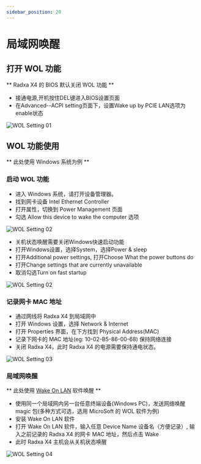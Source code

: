 ```yaml
---
sidebar_position: 20
---
```


# 局域网唤醒

## 打开 WOL 功能

** Radxa X4 的 BIOS 默认关闭 WOL 功能 **

- 接通电源,开机按住DEL键进入BIOS设置页面
- 在Advanced--ACPI setting页面下，设置Wake up by PCIE LAN选项为enable状态

![WOL Setting 01](/img/x/x4/wol-setting-01.webp)

## WOL 功能使用

** 此处使用 Windows 系统为例 **

### 启动 WOL 功能

- 进入 Windows 系统，请打开设备管理器。
- 找到网卡设备 Intel Ethernet Controller
- 打开属性，切换到 Power Management 页面
- 勾选 Allow this device to wake the computer 选项

![WOL Setting 02](/img/x/x4/wol-setting-02.webp)

- 关机状态唤醒需要关闭Windows快速启动功能
- 打开Windows设置，选择System，选择Power & sleep
- 打开Additional power settings, 打开Choose What the power buttons do
- 打开Change settings that are currently unavailable
- 取消勾选Turn on fast startup

![WOL Setting 02](/img/x/x4/wol-setting-03.webp)

### 记录网卡 MAC 地址

- 通过网线将 Radxa X4 到局域网中
- 打开 Windows 设置，选择 Network & Internet
- 打开 Properties 界面，在下方找到 Physical Address(MAC)
- 记录下网卡的 MAC 地址(eg: 10-02-B5-86-00-68) 保持网络连接
- 关闭 Radxa X4，此时 Radxa X4 的电源需要保持通电状态。

![WOL Setting 03](/img/x/x4/wol-setting-04.webp)

### 局域网唤醒

** 此处使用 [Wake On LAN](https://apps.microsoft.com/detail/9WZDNCRDFSHB?activetab=pivot%3Aoverviewtab&hl=en-us&gl=US) 软件唤醒 **

- 使用同一个局域网内另一台任意终端设备(Windows PC)，发送网络唤醒 magic 包(多种方式可选，选用 MicroSoft 的 WOL 软件为例)
- 安装 Wake On LAN 软件
- 打开 Wake On LAN 软件，输入任意 Device Name 设备名（方便记录）, 输入之前记录的 Radxa X4 的网卡 MAC 地址，然后点击 Wake
- 此时 Radxa X4 主机会从关机状态唤醒

![WOL Setting 04](/img/x/x2l/wol-setting-04.webp)
